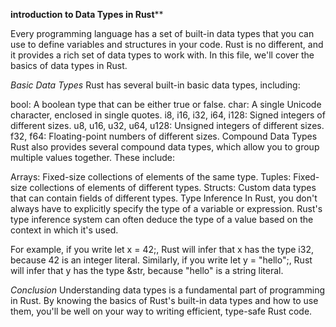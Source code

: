**introduction to Data Types in Rust****


Every programming language has a set of built-in data types that you can use to define variables and structures in your code. Rust is no different, and it provides a rich set of data types to work with. In this file, we'll cover the basics of data types in Rust.


*Basic Data Types*
Rust has several built-in basic data types, including:

bool: A boolean type that can be either true or false.
char: A single Unicode character, enclosed in single quotes.
i8, i16, i32, i64, i128: Signed integers of different sizes.
u8, u16, u32, u64, u128: Unsigned integers of different sizes.
f32, f64: Floating-point numbers of different sizes.
Compound Data Types
Rust also provides several compound data types, which allow you to group multiple values together. These include:

Arrays: Fixed-size collections of elements of the same type.
Tuples: Fixed-size collections of elements of different types.
Structs: Custom data types that can contain fields of different types.
Type Inference
In Rust, you don't always have to explicitly specify the type of a variable or expression. Rust's type inference system can often deduce the type of a value based on the context in which it's used.

For example, if you write let x = 42;, Rust will infer that x has the type i32, because 42 is an integer literal. Similarly, if you write let y = "hello";, Rust will infer that y has the type &str, because "hello" is a string literal.

*Conclusion*
Understanding data types is a fundamental part of programming in Rust. By knowing the basics of Rust's built-in data types and how to use them, you'll be well on your way to writing efficient, type-safe Rust code.